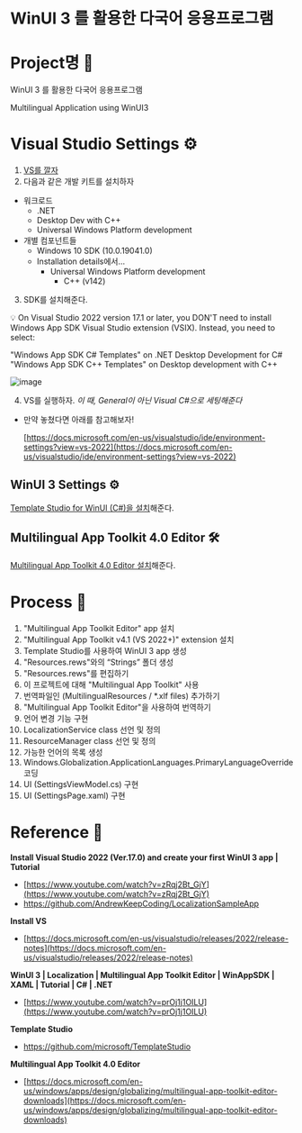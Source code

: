 # WinUI 3 를 활용한 다국어 응용프로그램

# Project명 📂

WinUI 3 를 활용한 다국어 응용프로그램

Multilingual Application using WinUI3

# Visual Studio Settings ⚙️

1. [VS를 깔자](https://docs.microsoft.com/en-us/visualstudio/releases/2022/release-notes)
2. 다음과 같은 개발 키트를 설치하자
- 워크로드
    - .NET
    - Desktop Dev with C++
    - Universal Windows Platform development
- 개별 컴포넌트들
    - Windows 10 SDK (10.0.19041.0)
    - Installation details에서...
        - Universal Windows Platform development
            - C++ (v142)
3. SDK를 설치해준다.

<aside>
💡 On Visual Studio 2022 version 17.1 or later, you DON'T need to install Windows App SDK Visual Studio extension (VSIX). Instead, you need to select:

"Windows App SDK C# Templates" on .NET Desktop Development for C#
"Windows App SDK C++ Templates" on Desktop development with C++

</aside>

![image](https://user-images.githubusercontent.com/75259783/171037546-88a25f68-499a-4baf-bba3-92c932b846b0.png)

4. VS를 실행하자. *이 때, General이 아닌 Visual C#으로 세팅해준다*
- 만약 놓쳤다면 아래를 참고해보자!
    
    [https://docs.microsoft.com/en-us/visualstudio/ide/environment-settings?view=vs-2022](https://docs.microsoft.com/en-us/visualstudio/ide/environment-settings?view=vs-2022)
    

## WinUI 3 Settings ⚙️

[Template Studio for WinUI (C#)을 설치](https://marketplace.visualstudio.com/items?itemName=TemplateStudio.TemplateStudioForWinUICs)해준다.

## ****Multilingual App Toolkit 4.0 Editor**** 🛠️

[Multilingual App Toolkit 4.0 Editor 설치](https://docs.microsoft.com/en-us/windows/apps/design/globalizing/multilingual-app-toolkit-editor-downloads)해준다.

# Process 📜

1. "Multilingual App Toolkit Editor" app 설치 
2. "Multilingual App Toolkit v4.1 (VS 2022+)" extension 설치
3. Template Studio를 사용하여 WinUI 3 app 생성
4. "Resources.rews"와의 “Strings” 폴더 생성
5. "Resources.rews"를 편집하기 
6. 이 프로젝트에 대해 "Multilingual App Toolkit" 사용
7. 번역파일인 (MultilingualResources / *.xlf files) 추가하기
8. "Multilingual App Toolkit Editor"을 사용하여 번역하기
9. 언어 변경 기능 구현 
10. LocalizationService class 선언 및 정의
11. ResourceManager class 선언 및 정의
12. 가능한 언어의 목록 생성
13. Windows.Globalization.ApplicationLanguages.PrimaryLanguageOverride 코딩
14. UI (SettingsViewModel.cs) 구현
15. UI (SettingsPage.xaml) 구현

# Reference 🔖

**Install Visual Studio 2022 (Ver.17.0) and create your first WinUI 3 app | Tutorial**

- [https://www.youtube.com/watch?v=zRqj2Bt_GjY](https://www.youtube.com/watch?v=zRqj2Bt_GjY)
- https://github.com/AndrewKeepCoding/LocalizationSampleApp

**Install VS**

- [https://docs.microsoft.com/en-us/visualstudio/releases/2022/release-notes](https://docs.microsoft.com/en-us/visualstudio/releases/2022/release-notes)

**WinUI 3 | Localization | Multilingual App Toolkit Editor | WinAppSDK | XAML | Tutorial | C# | .NET**

- [https://www.youtube.com/watch?v=prOj1j1OILU](https://www.youtube.com/watch?v=prOj1j1OILU)

****Template Studio****

- https://github.com/microsoft/TemplateStudio

****Multilingual App Toolkit 4.0 Editor****

- [https://docs.microsoft.com/en-us/windows/apps/design/globalizing/multilingual-app-toolkit-editor-downloads](https://docs.microsoft.com/en-us/windows/apps/design/globalizing/multilingual-app-toolkit-editor-downloads)
